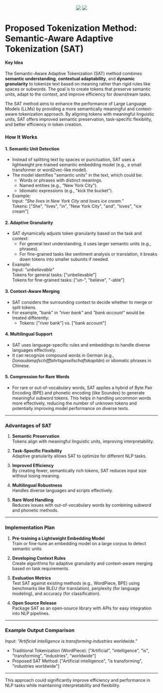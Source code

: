 <div align="center">
  <h4>
    <a href="https://github.com/ntalekt/semantic-aware-adaptive-tokenization/stargazers"><img src="https://img.shields.io/github/stars/ntalekt/semantic-aware-adaptive-tokenization?style=flat"/></a>
    <a href="https://github.com/ntalekt/semantic-aware-adaptive-tokenization/commits/master"><img src="https://img.shields.io/github/last-commit/ntalekt/semantic-aware-adaptive-tokenization?style=flat"/></a>
  </h4>
</div>

# **Proposed Tokenization Method: Semantic-Aware Adaptive Tokenization (SAT)**

#### **Key Idea**  
The Semantic-Aware Adaptive Tokenization (SAT) method combines **semantic understanding**, **contextual adaptability**, and **dynamic granularity** to tokenize text based on meaning rather than rigid rules like spaces or subwords. The goal is to create tokens that preserve semantic units, adapt to the context, and improve efficiency for downstream tasks.

The SAT method aims to enhance the performance of Large Language Models (LLMs) by providing a more semantically meaningful and context-aware tokenization approach. By aligning tokens with meaningful linguistic units, SAT offers improved semantic preservation, task-specific flexibility, and better efficiency in token creation.

### **How It Works**

#### 1. **Semantic Unit Detection**
   - Instead of splitting text by spaces or punctuation, SAT uses a lightweight pre-trained semantic embedding model (e.g., a small transformer or word2vec-like model).
   - The model identifies "semantic units" in the text, which could be:
     - Words or phrases with distinct meanings.
     - Named entities (e.g., "New York City").
     - Idiomatic expressions (e.g., "kick the bucket").
   - Example:  
     Input: *"She lives in New York City and loves ice cream."*  
     Tokens: ["She", "lives", "in", "New York City", "and", "loves", "ice cream"]

#### 2. **Adaptive Granularity**
   - SAT dynamically adjusts token granularity based on the task and context:
     - For general text understanding, it uses larger semantic units (e.g., phrases).
     - For fine-grained tasks like sentiment analysis or translation, it breaks down tokens into smaller subunits if needed.
   - Example:  
     Input: *"unbelievable"*  
     Tokens for general tasks: ["unbelievable"]  
     Tokens for fine-grained tasks: ["un-", "believe", "-able"]

#### 3. **Context-Aware Merging**
   - SAT considers the surrounding context to decide whether to merge or split tokens.
   - For example, "bank" in *"river bank"* and *"bank account"* would be treated differently:
     - Tokens: ["river bank"] vs. ["bank account"]

#### 4. **Multilingual Support**
   - SAT uses language-specific rules and embeddings to handle diverse languages effectively.
   - It can recognize compound words in German (e.g., *Donaudampfschifffahrtsgesellschaftskapitän*) or idiomatic phrases in Chinese.

#### 5. **Compression for Rare Words**
   - For rare or out-of-vocabulary words, SAT applies a hybrid of Byte Pair Encoding (BPE) and phonetic encoding (like Soundex) to generate meaningful subword tokens. This helps in handling uncommon words more effectively, reducing the number of unknown tokens and potentially improving model performance on diverse texts.

---

### **Advantages of SAT**
1. **Semantic Preservation**  
   Tokens align with meaningful linguistic units, improving interpretability.

2. **Task-Specific Flexibility**  
   Adaptive granularity allows SAT to optimize for different NLP tasks.

3. **Improved Efficiency**  
   By creating fewer, semantically rich tokens, SAT reduces input size without losing meaning.

4. **Multilingual Robustness**  
   Handles diverse languages and scripts effectively.

5. **Rare Word Handling**  
   Reduces issues with out-of-vocabulary words by combining subword and phonetic methods.

---

### **Implementation Plan**

1. **Pre-training a Lightweight Embedding Model**  
   Train or fine-tune an embedding model on a large corpus to detect semantic units.

2. **Developing Context Rules**  
   Create algorithms for adaptive granularity and context-aware merging based on task requirements.

3. **Evaluation Metrics**  
   Test SAT against existing methods (e.g., WordPiece, BPE) using benchmarks like BLEU (for translation), perplexity (for language modeling), and accuracy (for classification).

4. **Open Source Release**  
   Package SAT as an open-source library with APIs for easy integration into NLP pipelines.

---

### Example Output Comparison

Input: *"Artificial intelligence is transforming industries worldwide."*

- Traditional Tokenization (WordPiece): ["Artificial", "intelligence", "is", "transforming", "industries", "worldwide"]
- Proposed SAT Method: ["Artificial intelligence", "is transforming", "industries worldwide"]

---

This approach could significantly improve efficiency and performance in NLP tasks while maintaining interpretability and flexibility.

